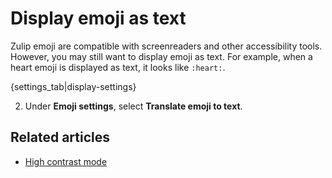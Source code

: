 # Display emoji as text

Zulip emoji are compatible with screenreaders and other accessibility
tools. However, you may still want to display emoji as text.
For example, when a heart emoji is displayed as text, it looks like
`:heart:`.

{settings_tab|display-settings}

2. Under **Emoji settings**, select **Translate emoji to text**.

## Related articles

* [High contrast mode](/help/high-contrast-mode)
